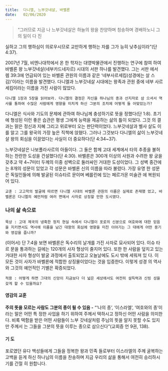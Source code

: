 ```yaml
---
title:  다니엘, 느부갓네살, 바벨론
date:   02/06/2020
---
```


> <p></p>
> “그러므로 지금 나 느부갓네살은 하늘의 왕을 찬양하며 칭송하며 경배하노니 그의 일이 다 진
실하고 그의 행하심이 의로우시므로 교만하게 행하는 자를 그가 능히 낮추심이라”(단 4:37).

2007년 7월, 비엔나대학에서 온 한 학자는 대영박물관에서 진행하는 연구에 참여
하여 바벨론 왕 느부갓네살(네부카드네자르) 시대의 서판 하나를 발견했다. 그는 서판
에서 렘 39:3에 언급되어 있는 바벨론 관원의 이름과 같은 ‘네부사르세킴(성경에는 살
스김)’이라는 이름을 발견했다. 다니엘과 느부갓네살 시대에는 왕족과 관원 중에 네부
사르세킴이라는 이름을 가진 사람이 많았다.

`다니엘 1장과 5장을 읽어보라. 다니엘의 결정은 자신을 하나님의 종과 선지자로 삼
으셔서 역사를 통하여 수많은 사람에게 영향을 미치게 하신 그분의 조치에 어떻게 들
어맞았는가?`

다니엘은 식사와 기도의 문제에 관하여 하나님께 충성하기로 뜻을 정했다(단 1:8).
초기에 형성된 이런 좋은 습관은 평생 그에게 능력을 제공하는 삶의 틀이 되었다. 그것
의 결과는 맑은 정신과 지혜 그리고 위로부터 오는 판단력이었다. 느부갓네살과 벨사
살도 이를 알고 그를 왕국의 가장 높은 직책에 앉혔다. 그러나 그것보다 다니엘의 삶이
느부갓네살 왕의 회심을 이끌었다는 사실이 더 중요하다(단 4:34~37).

느부갓네살은 나보폴라사르의 아들이다. 그 둘은 함께 고대 세계에서 타의 추종을
불허하는 찬란한 도성을 건설했다(단 4:30). 바벨론은 300개 이상의 사원과 수려한 왕
궁을 갖추고 약 4~7미터 두께의 이중 성벽으로 둘러싸인 거대한 도성이었다. 그 성벽
중간에는 8개의 성문이 있었고 각 성문은 바벨론 신의 이름을 따라 불렸다. 가장 유명
한 성문은 독일인들에 의해 발굴된 이슈타르 문이며 베를린에 있는 페르가몬 미술관
에 복원되어 있다.

`교훈 : 고고학의 발굴에 따르면 다니엘 시대의 바벨론 관원의 이름은 실제로 존재했
었고, 바벨론은 다니엘의 예언처럼 여러 면에서 사자로 상징할 만한 도시였다.`

### 나의 삶 속으로

`묵상 : 고대 제국의 냉혹한 정치 현실 속에서 다니엘이 포로의 신분으로 여호와에 대한
믿음을 지키면서도 역사에 이름을 남긴 대왕의 회심에 영향을 미친 이야기는 그
대에게 어떤 용기와 영감을 줍니까?`

(이어서) 단 7:4을 보면 바벨론은 독수리의 날개를 가진 사자로 묘사되어 있다. 이슈
타르 문을 통과하는 길에는 120개의 사자 형상이 줄지어 있다. 또한 한 사람을 덮치고
있는 거대한 사자 형상이 발굴 과정에서 출토되었고 오늘날에도 도시 밖에 세워져 있
다. 이 모든 것이 사자가 바벨론에 적합한 상징물이었다는 것을 입증한다. 이렇게 성경
의 역사와 그것의 예언적인 기별은 확증되었다.

`적용 : 어떻게 하면 그대의 신앙이 지금보다 더 넓은 세상에서도 여전히 설득력과 신빙
성을 갖게 할 수 있을까요?`

#### 영감의 교훈

**주의 뜻을 모르는 사람도 그분의 종이 될 수 있음 -**
“‘나의 종’, ‘이스라엘’, ‘여호와의 종’이라는 말은 어떤 특
정한 사업을 하기 위하여 주께서 택하시고 정하신 어떤
사람을 의미한다. 비록 택함을 받은 어떤 사람들이 느부
갓네살처럼 주님의 뜻을 알지 못할 수도 있지만 주께서
는 그들을 그분의 뜻을 이루는 종으로 삼으신다”(교회증
언 9권, 138).

#### 기 도

포로였던 유다 백성들에게
그들을 정복한 왕과 민족
들로부터 이스라엘의 주께
굴복하는 고백을 듣게 하신
하나님의 이름을 찬송하며
지금 우리의 삶을 통해서
여전히 승리하시기를 간절
히 원합니다.